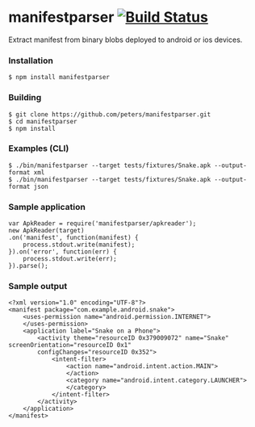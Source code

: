 manifestparser  [![Build Status](https://secure.travis-ci.org/peters/manifestparser.png)](http://travis-ci.org/peters/manifestparser)
==============

Extract manifest from binary blobs deployed to android or ios devices.

### Installation

    $ npm install manifestparser
    
### Building
  
    $ git clone https://github.com/peters/manifestparser.git
    $ cd manifestparser
    $ npm install 
    
### Examples (CLI)
  
    $ ./bin/manifestparser --target tests/fixtures/Snake.apk --output-format xml
    $ ./bin/manifestparser --target tests/fixtures/Snake.apk --output-format json

### Sample application

```
var ApkReader = require('manifestparser/apkreader');
new ApkReader(target)
.on('manifest', function(manifest) {
 	process.stdout.write(manifest);
}).on('error', function(err) {
	process.stdout.write(err);
}).parse();
```

### Sample output

```
<?xml version="1.0" encoding="UTF-8"?>
<manifest package="com.example.android.snake">
    <uses-permission name="android.permission.INTERNET">
	</uses-permission>
	<application label="Snake on a Phone">
		<activity theme="resourceID 0x379009072" name="Snake" screenOrientation="resourceID 0x1" 
        configChanges="resourceID 0x352">
			<intent-filter>
				<action name="android.intent.action.MAIN">
				</action>
				<category name="android.intent.category.LAUNCHER">
				</category>
			</intent-filter>
		</activity>
	</application>
</manifest>
```
